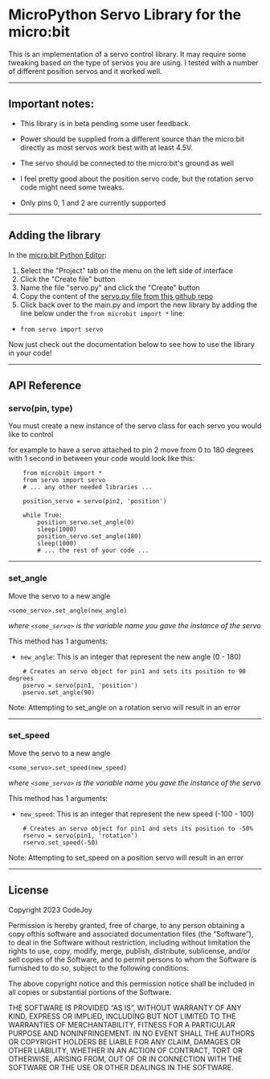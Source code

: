 # MicroPython Servo Library for the micro:bit

This is an implementation of a servo control library. It may require some tweaking based on the type of servos you are using. I tested with a number of different position servos and it worked well.
_____

## Important notes:
* This library is in beta pending some user feedback.

* Power should be supplied from a different source than the micro:bit directly as most servos work best with at least 4.5V.

* The servo should be connected to the micro:bit's ground as well

* I feel pretty good about the position servo code, but the rotation servo code might need some tweaks.

* Only pins 0, 1 and 2 are currently supported

_____
## Adding the library

In the [micro:bit Python Editor](https://python.microbit.org/):
1. Select the "Project" tab on the menu on the left side of interface
2. Click the "Create file" button
3. Name the file "servo.py" and click the "Create" button
4. Copy the content of the [servo.py file from this github repo](https://github.com/CodeJoyEducation/microbit-servo-python/blob/main/servo.py)
7. Click back over to the main.py and import the new library by adding the line below under the `from microbit import *` line:
  * `from servo import servo`

Now just check out the documentation below to see how to use the library in your code!

---
## API Reference

### servo(pin, type)
You must create a new instance of the servo class for each servo you would like to control

for example to have a servo attached to pin 2 move from 0 to 180 degrees with 1 second in between your code would look like this:
```
    from microbit import *
    from servo import servo
    # ... any other needed libraries ...

    position_servo = servo(pin2, 'position')

    while True:
        position_servo.set_angle(0)
        sleep(1000)
        position_servo.set_angle(180)
        sleep(1000)
        # ... the rest of your code ...
```
---

### set_angle
Move the servo to a new angle

`<some_servo>.set_angle(new_angle)`

_where `<some_servo>` is the variable name you gave the instance of the servo_

This method has 1 arguments:
* `new_angle`: This is an integer that represent the new angle (0 - 180)

```
    # Creates an servo object for pin1 and sets its position to 90 degrees
    pservo = servo(pin1, 'position')
    pservo.set_angle(90)
```

Note: Attempting to set_angle on a rotation servo will result in an error

---

### set_speed
Move the servo to a new angle

`<some_servo>.set_speed(new_speed)`

_where `<some_servo>` is the variable name you gave the instance of the servo_

This method has 1 arguments:
* `new_speed`: This is an integer that represent the new speed (-100 - 100)

```
    # Creates an servo object for pin1 and sets its position to -50%
    rservo = servo(pin1, 'rotation')
    rservo.set_speed(-50)
```

Note: Attempting to set_speed on a position servo will result in an error
_____

## License

Copyright 2023 CodeJoy

Permission is hereby granted, free of charge, to any person obtaining a copy ofthis software and associated documentation files (the “Software”), to deal in the
Software without restriction, including without limitation the rights to use, 
copy, modify, merge, publish, distribute, sublicense, and/or sell copies of the 
Software, and to permit persons to whom the Software is furnished to do so, 
subject to the following conditions:

The above copyright notice and this permission notice shall be included in all 
copies or substantial portions of the Software.

THE SOFTWARE IS PROVIDED “AS IS”, WITHOUT WARRANTY OF ANY KIND, EXPRESS OR 
IMPLIED, INCLUDING BUT NOT LIMITED TO THE WARRANTIES OF MERCHANTABILITY, FITNESS 
FOR A PARTICULAR PURPOSE AND NONINFRINGEMENT. IN NO EVENT SHALL THE AUTHORS OR 
COPYRIGHT HOLDERS BE LIABLE FOR ANY CLAIM, DAMAGES OR OTHER LIABILITY, WHETHER 
IN AN ACTION OF CONTRACT, TORT OR OTHERWISE, ARISING FROM, OUT OF OR IN 
CONNECTION WITH THE SOFTWARE OR THE USE OR OTHER DEALINGS IN THE SOFTWARE.

